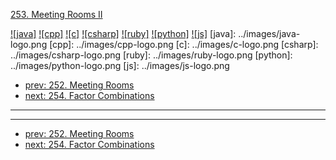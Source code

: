 [253. Meeting Rooms II](https://leetcode.com/problems/meeting-rooms-ii/)

[![java]](../java/253-meeting-rooms-ii.md)
[![cpp]](../cpp/253-meeting-rooms-ii.md)
[![c]](../c/253-meeting-rooms-ii.md)
[![csharp]](../csharp/253-meeting-rooms-ii.md)
[![ruby]](../ruby/253-meeting-rooms-ii.md)
[![python]](../python/253-meeting-rooms-ii.md)
[![js]](../js/253-meeting-rooms-ii.md)
[java]: ../images/java-logo.png
[cpp]: ../images/cpp-logo.png
[c]: ../images/c-logo.png
[csharp]: ../images/csharp-logo.png
[ruby]: ../images/ruby-logo.png
[python]: ../images/python-logo.png
[js]: ../images/js-logo.png

- [prev: 252. Meeting Rooms](252-meeting-rooms.md)
- [next: 254. Factor Combinations](254-factor-combinations.md)

---



---

- [prev: 252. Meeting Rooms](252-meeting-rooms.md)
- [next: 254. Factor Combinations](254-factor-combinations.md)
